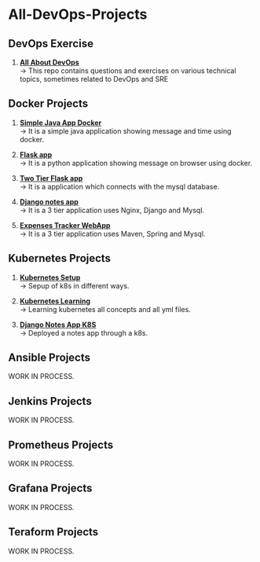 # All-DevOps-Projects

<h2 align="left">DevOps Exercise</h2>

1. **[All About DevOps](https://github.com/Kartikpawar143/devops-exercises)** <br>
   →  This repo contains questions and exercises on various technical topics, sometimes related to DevOps and SRE

<h2 align="left">Docker Projects</h2>

1. **[Simple Java App Docker](https://github.com/Kartikpawar143/Simple-Java-App)** <br>
   →  It is a simple java application showing message and time using docker.
   
3. **[Flask app](https://github.com/Kartikpawar143/Fflask-app-ecs.git)** <br>
   →  It is a python application showing message on browser using docker.
   
5. **[Two Tier Flask app](https://github.com/Kartikpawar143/Two-Tier-Flask-App/tree/main)** <br>
   →  It is a application which connects with the mysql database.
   
7. **[Django notes app](https://github.com/Kartikpawar143/Django-notes-app)** <br>
   →  It is a 3 tier application uses Nginx, Django and Mysql.
   
9. **[Expenses Tracker WebApp](https://github.com/Kartikpawar143/Expenses-Tracker-WebApp.git)** <br>
   →  It is a 3 tier application uses Maven, Spring and Mysql. 

<h2 align="left">Kubernetes Projects</h2>

1. **[Kubernetes Setup](https://github.com/Kartikpawar143/kubestarter)** <br>
   →  Sepup of k8s in different ways.

2. **[Kubernetes Learning](https://github.com/Kartikpawar143/Kubernetes-Learning)** <br>
   →  Learning kubernetes all concepts and all yml files.

2. **[Django Notes App K8S](https://github.com/Kartikpawar143/Django-Notes-App-K8S.git)** <br>
   →  Deployed a notes app through a k8s.

   
<h2 align="left">Ansible Projects</h2>

WORK IN PROCESS.

<h2 align="left">Jenkins Projects</h2>

WORK IN PROCESS.

<h2 align="left">Prometheus Projects</h2>

WORK IN PROCESS.

<h2 align="left">Grafana Projects</h2>

WORK IN PROCESS.

<h2 align="left">Teraform Projects</h2>

WORK IN PROCESS.
